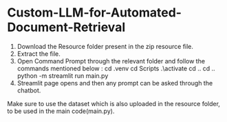 # Custom-LLM-for-Automated-Document-Retrieval

1. Download the Resource folder present in the zip resource file.
2. Extract the file.
3. Open Command Prompt through the relevant folder and follow the commands mentioned below : 
cd .venv
cd Scripts
.\activate
cd ..
cd ..
python -m streamlit run main.py
4. Streamlit page opens and then any prompt can be asked through the chatbot.

Make sure to use the dataset which is also uploaded in the resource folder, to be used in the main code(main.py).
